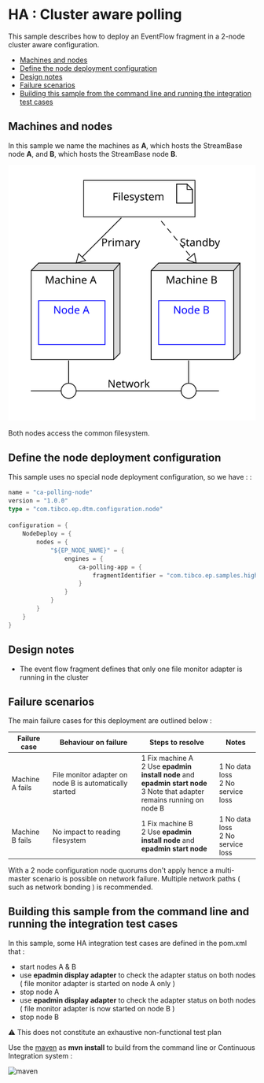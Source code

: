 # HA : Cluster aware polling

This sample describes how to deploy an EventFlow fragment in a 2-node cluster aware configuration.

* [Machines and nodes](#machines-and-nodes)
* [Define the node deployment configuration](#define-the-node-deployment-configuration)
* [Design notes](#design-notes)
* [Failure scenarios](#failure-scenarios)
* [Building this sample from the command line and running the integration test cases](#building-this-sample-from-the-command-line-and-running-the-integration-test-cases)

<a name="machines-and-nodes"></a>

## Machines and nodes

In this sample we name the machines as **A**,  which hosts the StreamBase node **A**, 
and **B**, which hosts the StreamBase node **B**.

![nodes](images/two-node-cluster-aware.svg)

Both nodes access the common filesystem.

<a name="define-the-node-deployment-configuration"></a>

## Define the node deployment configuration

This sample uses no special node deployment configuration, so we have : :

```scala
name = "ca-polling-node"
version = "1.0.0"
type = "com.tibco.ep.dtm.configuration.node"

configuration = {
    NodeDeploy = {
        nodes = {
            "${EP_NODE_NAME}" = {
                engines = {
                    ca-polling-app = {
                        fragmentIdentifier = "com.tibco.ep.samples.highavailability.ca-polling-ef"
                    }
                }
            }
        }
    }
}
```

<a name="design-notes"></a>

## Design notes

* The event flow fragment defines that only one file monitor adapter is running in the cluster

<a name="failure-scenarios"></a>

## Failure scenarios

The main failure cases for this deployment are outlined below :

Failure case   | Behaviour on failure | Steps to resolve | Notes
--- | --- | --- | ---
Machine A fails | File monitor adapter on node B is automatically started  | 1 Fix machine A<br/>2 Use **epadmin install node** and **epadmin start node**<br/>3 Note that adapter remains running on node B | 1 No data loss<br/>2 No service loss
Machine B fails | No impact to reading filesystem | 1 Fix machine B<br/>2 Use **epadmin install node** and **epadmin start node** | 1 No data loss<br/>2 No service loss

With a 2 node configuration node quorums don't apply hence a multi-master scenario is possible on network failure.
Multiple network paths ( such as network bonding ) is recommended.

<a name="building-this-sample-from-the-command-line-and-running-the-integration-test-cases"></a>

## Building this sample from the command line and running the integration test cases

In this sample, some HA integration test cases are defined in the pom.xml that :

* start nodes A & B
* use **epadmin display adapter** to check the adapter status on both nodes ( file monitor adapter is started on node A only )
* stop node A
* use **epadmin display adapter** to check the adapter status on both nodes ( file monitor adapter is now started on node B )
* stop node B

:warning: This does not constitute an exhaustive non-functional test plan

Use the [maven](https://maven.apache.org) as **mvn install** to build from the command line or Continuous Integration system :

![maven](images/maven.gif)
